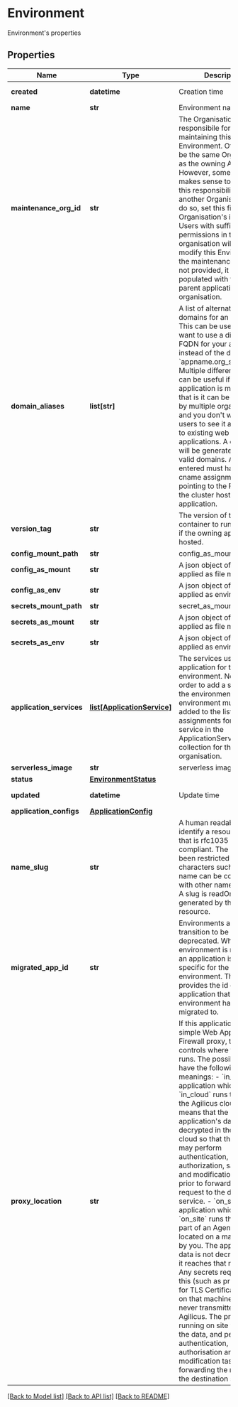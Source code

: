 # Environment

Environment's properties
## Properties
Name | Type | Description | Notes
------------ | ------------- | ------------- | -------------
**created** | **datetime** | Creation time | [optional] [readonly] 
**name** | **str** | Environment name | 
**maintenance_org_id** | **str** | The Organisation which is responsibile for maintaining this Environment. Often this will be the same Organisation as the owning Application. However, sometimes it makes sense to delegate this responsibility to another Organisation. To do so, set this field to that Organisation&#39;s identifier. Users with sufficient permissions in that organisation will be able to modify this Environment. If the maintenance_org_id is not provided, it will populated with that of the parent application&#39;s organisation.  | [optional] 
**domain_aliases** | **list[str]** | A list of alternative domains for an instance. This can be used if you want to use a different FQDN for your application instead of the default &#x60;appname.org_subdomain&#x60;. Multiple different names can be useful if an application is multi-tenant, that is it can be accessed by multiple organisations and you don&#39;t want your users to see it any different to existing web applications. A certificate will be generated for all valid domains. All aliases entered must have a cname assignment pointing to the FQDN of the cluster hosting your application.  | [optional] 
**version_tag** | **str** | The version of the container to run. Required if the owning application is hosted.  | [optional] 
**config_mount_path** | **str** | config_as_mount file path | [optional] 
**config_as_mount** | **str** | A json object of config applied as file mounted | [optional] 
**config_as_env** | **str** | A json object of config applied as environment | [optional] 
**secrets_mount_path** | **str** | secret_as_mount file path | [optional] 
**secrets_as_mount** | **str** | A json object of secrets applied as file mounted | [optional] 
**secrets_as_env** | **str** | A json object of secrets applied as environment | [optional] 
**application_services** | [**list[ApplicationService]**](ApplicationService.md) | The services used by the application for this environment. Note that in order to add a service to the environment, this environment must be added to the list of assignments for that service in the ApplicationService collection for the organisation.  | [optional] [readonly] 
**serverless_image** | **str** | serverless image path | [optional] 
**status** | [**EnvironmentStatus**](EnvironmentStatus.md) |  | [optional] 
**updated** | **datetime** | Update time | [optional] [readonly] 
**application_configs** | [**ApplicationConfig**](ApplicationConfig.md) |  | [optional] 
**name_slug** | **str** | A human readable slug to identify a resource and that is rfc1035 label compliant. The length has been restricted to 20 characters such that this name can be concatenated with other names or slugs. A slug is readOnly as it is generated by the backend resource.  | [optional] 
**migrated_app_id** | **str** | Environments are in transition to be deprecated. When an environment is migrated, an application is created specific for the environment. This property provides the id of the application that this environment has been migrated to.  | [optional] 
**proxy_location** | **str** | If this application is a simple Web Application Firewall proxy, this field controls where the proxy runs. The possible values have the following meanings:  - &#x60;in_cloud&#x60;. An application which is &#x60;in_cloud&#x60; runs the proxy in the Agilicus cloud. This means that the application&#39;s data will be decrypted in the Agilicus cloud so that the proxy may perform authentication, authorization, sanitisiation and modification tasks prior to forwarding the request to the destination service. - &#x60;on_site&#x60;: An application which is &#x60;on_site&#x60; runs the proxy as part of an AgentConnector located on a machine run by you. The application&#39;s data is not decrypted until it reaches that machine. Any secrets required to do this (such as private keys for TLS Certificates) stay on that machine; they are never transmitted to Agilicus. The proxy running on site will decrypt the data, and perform authentication, authorisation and modification tasks prior to forwarding the request to the destination service.  | [optional] 

[[Back to Model list]](../README.md#documentation-for-models) [[Back to API list]](../README.md#documentation-for-api-endpoints) [[Back to README]](../README.md)


